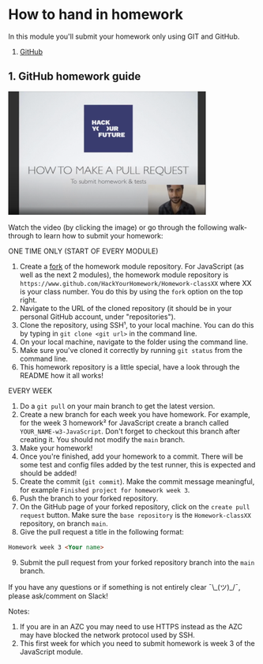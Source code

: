# How to hand in homework

In this module you'll submit your homework only using GIT and GitHub.

1. [GitHub](https://www.github.com/HackYourFuture/JavaScript)

## 1. GitHub homework guide

<a href="http://www.youtube.com/watch?feature=player_embedded&v=CpYARPYGQU8" target="_blank"><img src="./assets/submit-homework.png" width="400" height="250" alt="HYF Video" /></a>

Watch the video (by clicking the image) or go through the following walk-through to learn how to submit your homework:

ONE TIME ONLY (START OF EVERY MODULE)

1. Create a [fork](https://help.github.com/en/articles/fork-a-repo) of the homework module repository. For JavaScript (as well as the next 2 modules), the homework module repository is `https://www.github.com/HackYourHomework/Homework-classXX` where XX is your class number. You do this by using the `fork` option on the top right.
2. Navigate to the URL of the cloned repository (it should be in your personal GitHub account, under "repositories").
3. Clone the repository, using SSH¹, to your local machine. You can do this by typing in `git clone <git url>` in the command line.
4. On your local machine, navigate to the folder using the command line.
5. Make sure you've cloned it correctly by running `git status` from the command line.
6. This homework repository is a little special, have a look through the README how it all works!

EVERY WEEK

1. Do a `git pull` on your main branch to get the latest version.
2. Create a new branch for each week you have homework. For example, for the week 3 homework² for JavaScript create a branch called `YOUR_NAME-w3-JavaScript`. Don't forget to checkout this branch after creating it. You should not modify the `main` branch.
3. Make your homework!
4. Once you're finished, add your homework to a commit. There will be some test and config files added by the test runner, this is expected and should be added!
5. Create the commit (`git commit`). Make the commit message meaningful, for example `Finished project for homework week 3`.
6. Push the branch to your forked repository.
7. On the GitHub page of your forked repository, click on the `create pull request` button. Make sure the `base repository` is the `Homework-classXX` repository, on branch `main`.
8. Give the pull request a title in the following format:

```markdown
Homework week 3 <Your name>
```

9. Submit the pull request from your forked repository branch into the `main` branch.

If you have any questions or if something is not entirely clear ¯\\\_(ツ)\_/¯, please ask/comment on Slack!

Notes:

1. If you are in an AZC you may need to use HTTPS instead as the AZC may have blocked the network protocol used by SSH.
2. This first week for which you need to submit homework is week 3 of the JavaScript module.
